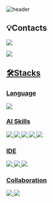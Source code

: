 
<!-- <img src="https://capsule-render.vercel.app/api?type=slice&color=black&height=300&section=header&text=Hyejin%20Yun&fontColor=999999&fontSize=90&&animation=twinkling" /> -->

![header](https://capsule-render.vercel.app/api?type=wave&color=B897FF&fontColor=1111&text=글%20자&stroke=888845&strokeWidth=4)


## 💡Contacts
<a href="mailto:hxxziix@gmail.com" target="_blank"><img src="https://img.shields.io/badge/gmail-EA4335?style=for-the-badge&logo=gmail&logoColor=white">

<a href="https://velog.io/@hxxziix"><img src="https://img.shields.io/badge/velog-20C997?style=for-the-badge&logo=velog&logoColor=white">

## 🛠️Stacks
### Language
<img src="https://img.shields.io/badge/Python-3776AB?style=for-the-badge&logo=Python&logoColor=white">

### AI Skills
<img src="https://img.shields.io/badge/pandas-150458?style=for-the-badge&logo=pandas&logoColor=white"> <img src="https://img.shields.io/badge/numpy-013243?style=for-the-badge&logo=numpy&logoColor=white"> <img src="https://img.shields.io/badge/seaborn-CB2E6D?style=for-the-badge&logo=&logoColor=white"> <img src="https://img.shields.io/badge/matplotlib-11557?style=for-the-badge&logo=&logoColor=white"> <img src="https://img.shields.io/badge/TensorFlow-FF6F00?style=for-the-badge&logo=TensorFlow&logoColor=white">

### IDE
<img src="https://img.shields.io/badge/VSCode-007ACC?style=for-the-badge&logo=visualstudiocode&logoColor=white"> <img src="https://img.shields.io/badge/jupyter-F37626?style=for-the-badge&logo=jupyter&logoColor=white"> <img src="https://img.shields.io/badge/colab-F9AB00?style=for-the-badge&logo=googlecolab&logoColor=white"> 

### Collaboration
<img src="https://img.shields.io/badge/git-F05032?style=for-the-badge&logo=git&logoColor=white"> <img src="https://img.shields.io/badge/github-181717?style=for-the-badge&logo=github&logoColor=white"> 

